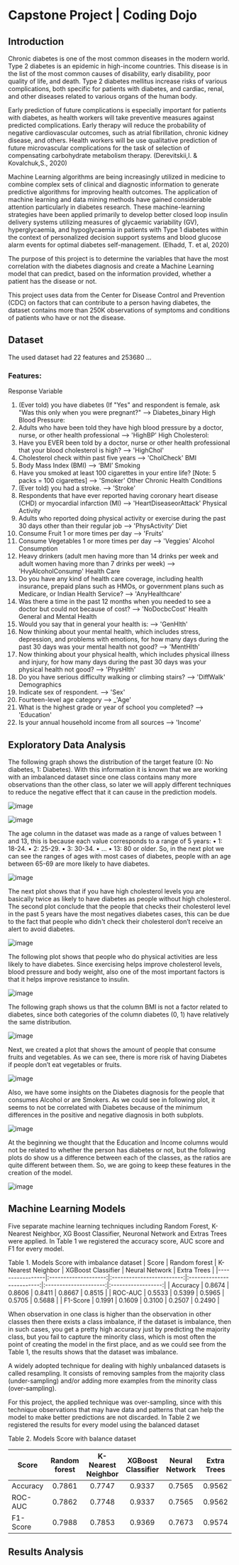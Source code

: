 # Capstone Project | Coding Dojo

## Introduction

Chronic diabetes is one of the most common diseases in the modern world. Type 2 diabetes is an epidemic in high-income countries. This disease is in the list of the most common causes of disability, early disability, poor quality of life, and death. Type 2 diabetes mellitus increase risks of various complications, both specific for patients with diabetes, and cardiac, renal, and other diseases related to various organs of the human body. 

Early prediction of future complications is especially important for patients with diabetes, as health workers will take preventive measures against predicted complications. Early therapy will reduce the probability of negative cardiovascular outcomes, such as atrial fibrillation, chronic kidney disease, and others. Health workers will be use qualitative prediction of future microvascular complications for the task of selection of compensating carbohydrate metabolism therapy. (Derevitskii,I. & Kovalchuk,S., 2020)

Machine Learning algorithms are being increasingly utilized in medicine to combine complex sets of clinical and diagnostic information to generate predictive algorithms for improving health outcomes. The application of machine learning and data mining methods have gained considerable attention particularly in diabetes research. These machine-learning strategies have been applied primarily to develop better closed loop insulin delivery systems utilizing measures of glycaemic variability (GV), hyperglycaemia, and hypoglycaemia in patients with Type 1 diabetes within the context of personalized decision support systems and blood glucose alarm events for optimal diabetes self-management. (Elhadd, T. et al, 2020)

The purpose of this project is to determine the variables that have the most correlation with the diabetes diagnosis and create a Machine Learning model that can predict, based on the information provided, whether a patient has the disease or not.

This project uses data from the Center for Disease Control and Prevention (CDC) on factors that can contribute to a person having diabetes, the dataset contains more than 250K observations of symptoms and conditions of patients who have or not the disease.

## Dataset

The used dataset had 22 features and 253680 …


### Features:

Response Variable
  1.	(Ever told) you have diabetes (If "Yes" and respondent is female, ask "Was this only when you were pregnant?" --> Diabetes_binary
High Blood Pressure:
  3.	Adults who have been told they have high blood pressure by a doctor, nurse, or other health professional --> 'HighBP'
High Cholesterol:
  3.	Have you EVER been told by a doctor, nurse or other health professional that your blood cholesterol is high? --> 'HighChol'
  4.	Cholesterol check within past five years --> 'CholCheck'
BMI
  5.	Body Mass Index (BMI) --> ‘BMI’
Smoking
  6.	Have you smoked at least 100 cigarettes in your entire life? [Note: 5 packs = 100 cigarettes] --> 'Smoker'
Other Chronic Health Conditions
  7.	(Ever told) you had a stroke. --> 'Stroke'
  8.	Respondents that have ever reported having coronary heart disease (CHD) or myocardial infarction (MI) --> 'HeartDiseaseorAttack' 
Physical Activity
  9.	Adults who reported doing physical activity or exercise during the past 30 days other than their regular job --> 'PhysActivity'
Diet
  10.	Consume Fruit 1 or more times per day --> 'Fruits'
  11.	Consume Vegetables 1 or more times per day --> 'Veggies'
Alcohol Consumption
  12.	Heavy drinkers (adult men having more than 14 drinks per week and adult women having more than 7 drinks per week) --> 'HvyAlcoholConsump'
Health Care
  13.	Do you have any kind of health care coverage, including health insurance, prepaid plans such as HMOs, or government plans such as Medicare, or Indian Health Service? --> 'AnyHealthcare'
  14.	Was there a time in the past 12 months when you needed to see a doctor but could not because of cost? --> 'NoDocbcCost'
Health General and Mental Health
  15.	Would you say that in general your health is: --> 'GenHlth'
  16.	Now thinking about your mental health, which includes stress, depression, and problems with emotions, for how many days during the past 30 days was your mental health not good? --> 'MentHlth'
  17.	Now thinking about your physical health, which includes physical illness and injury, for how many days during the past 30 days was your physical health not good? --> 'PhysHlth'
  18.	Do you have serious difficulty walking or climbing stairs? --> 'DiffWalk'
Demographics
  19.	Indicate sex of respondent. --> 'Sex'
  20.	Fourteen-level age category --> _'Age'
  21.	What is the highest grade or year of school you completed? --> 'Education'
  22.	Is your annual household income from all sources --> 'Income'

## Exploratory Data Analysis

The following graph shows the distribution of the target feature (0: No diabetes, 1: Diabetes). With this information it is known that we are working with an imbalanced dataset since one class contains many more observations than the other class, so later we will apply different techniques to reduce the negative effect that it can cause in the prediction models.
 
![image](https://user-images.githubusercontent.com/67977294/145473207-a7462a95-ce80-4844-9553-a810f835e8b1.png)

![image](https://user-images.githubusercontent.com/67977294/145473245-ca1932b8-cf07-4a61-96c0-61739e5fd117.png)

The age column in the dataset was made as a range of values between 1 and 13, this is because each value corresponds to a range of 5 years:
•	1: 18-24.
•	2: 25-29.
•	3: 30-34.
•	...
•	13: 80 or older.
So, in the next plot we can see the ranges of ages with most cases of diabetes, people with an age between 65-69 are more likely to have diabetes.

![image](https://user-images.githubusercontent.com/67977294/145473285-5dfc4f07-158c-4ff7-8892-659f9200d516.png)

 
The next plot shows that if you have high cholesterol levels you are basically twice as likely to have diabetes as people without high cholesterol.
The second plot conclude that the people that checks their cholesterol level in the past 5 years have the most negatives diabetes cases, this can be due to the fact that people who didn't check their cholesterol don’t receive an alert to avoid diabetes.

![image](https://user-images.githubusercontent.com/67977294/145473321-8fa14772-a07a-496d-b6a5-91c4d6cbc41b.png)


The following plot shows that people who do physical activities are less likely to have diabetes.
Since exercising helps improve cholesterol levels, blood pressure and body weight, also one of the most important factors is that it helps improve resistance to insulin.
 
![image](https://user-images.githubusercontent.com/67977294/145473373-1c1afc3b-47e9-4810-93d0-c160803fe800.png)

The following graph shows us that the column BMI is not a factor related to diabetes, since both categories of the column diabetes (0, 1) have relatively the same distribution.

![image](https://user-images.githubusercontent.com/67977294/145473530-e9c618e2-8f33-4040-b29d-d316f1c16570.png)


Next, we created a plot that shows the amount of people that consume fruits and vegetables. As we can see, there is more risk of having Diabetes if people don’t eat vegetables or fruits.

![image](https://user-images.githubusercontent.com/67977294/145473557-5ed381a2-84a8-47f2-af86-c94d7a1ba198.png)

 
Also, we have some insights on the Diabetes diagnosis for the people that consumes Alcohol or are Smokers.
As we could see in following plot, it seems to not be correlated with Diabetes because of the minimum differences in the positive and negative diagnosis in both subplots.
 
![image](https://user-images.githubusercontent.com/67977294/145473590-51f484a5-d436-480f-801e-5ba872c4f468.png)


At the beginning we thought that the Education and Income columns would not be related to whether the person has diabetes or not, but the following plots do show us a difference between each of the classes, as the ratios are quite different between them. So, we are going to keep these features in the creation of the model.
 

![image](https://user-images.githubusercontent.com/67977294/145473621-8ef4ec4e-7d19-4a98-9e26-024891fa6d4e.png)


## Machine Learning Models

Five separate machine learning techniques including Random Forest, K-Nearest Neighbor, XG Boost Classifier, Neuronal Network and Extras Trees were applied. In Table 1 we registered the accuracy score, AUC score and F1 for every model.

Table 1. Models Score with imbalance dataset
|     Score       |     Random forest    |     K-Nearest Neighbor    |     XGBoost Classifier    |     Neural Network    |     Extra Trees    |
|-----------------|:--------------------:|:-------------------------:|:-------------------------:|:---------------------:|:------------------:|
|     Accuracy    |         0.8674       |           0.8606          |           0.8411          |         0.8667        |        0.8515      |
|     ROC-AUC     |         0.5533       |           0.5399          |           0.5965          |         0.5705        |        0.5688      |
|     F1-Score    |         0.1991       |           0.1609          |           0.3100          |         0.2507        |        0.2490      |

When observation in one class is higher than the observation in other classes then there exists a class imbalance, if the dataset is imbalance, then in such cases, you get a pretty high accuracy just by predicting the majority class, but you fail to capture the minority class, which is most often the point of creating the model in the first place, and as we could see from the Table 1, the results shows that the dataset was imbalance.

A widely adopted technique for dealing with highly unbalanced datasets is called resampling. It consists of removing samples from the majority class (under-sampling) and/or adding more examples from the minority class (over-sampling).

For this project, the applied technique was over-sampling, since with this technique observations that may have data and patterns that can help the model to make better predictions are not discarded. In Table 2 we registered the results for every model using the balanced dataset

Table 2. Models Score with balance dataset

|     Score       |     Random forest    |     K-Nearest Neighbor    |     XGBoost Classifier    |     Neural Network    |     Extra Trees    |
|-----------------|:--------------------:|:-------------------------:|:-------------------------:|:---------------------:|:------------------:|
|     Accuracy    |         0.7861       |           0.7747          |           0.9337          |         0.7565        |        0.9562      |
|     ROC-AUC     |         0.7862       |           0.7748          |           0.9337          |         0.7565        |        0.9562      |
|     F1-Score    |         0.7988       |           0.7853          |           0.9369          |         0.7673        |        0.9574      |


## Results Analysis


